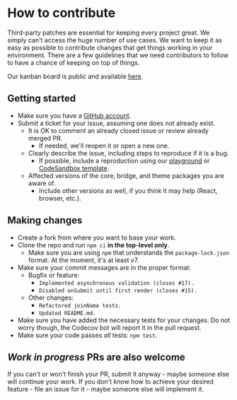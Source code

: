 # How to contribute

Third-party patches are essential for keeping every project great. We simply can't access the huge number of use cases. We want to keep it as easy as possible to contribute changes that get things working in your environment. There are a few guidelines that we need contributors to follow to have a chance of keeping on top of things.

Our kanban board is public and available [here](https://github.com/orgs/vazco/projects/1).

## Getting started

- Make sure you have a [GitHub account](https://github.com/signup/free).
- Submit a ticket for your issue, assuming one does not already exist.
  - It is OK to comment an already closed issue or review already merged PR.
    - If needed, we'll reopen it or open a new one.
  - Clearly describe the issue, including steps to reproduce if it is a bug.
    - If possible, include a reproduction using our [playground](https://uniforms.tools/playground) or [CodeSandbox template](https://codesandbox.io/s/github/vazco/uniforms/tree/master/reproductions).
  - Affected versions of the core, bridge, and theme packages you are aware of.
    - Include other versions as well, if you think it may help (React, browser, etc.).

## Making changes

- Create a fork from where you want to base your work.
- Clone the repo and run `npm ci` **in the top-level only**.
  - Make sure you are using `npm` that understands the `package-lock.json` format. At the moment, it's at least v7.
- Make sure your commit messages are in the proper format:
  - Bugfix or feature:
    - `Implemented asynchronous validation (closes #17).`
    - `Disabled onSubmit until first render (closes #15).`
  - Other changes:
    - `Refactored joinName tests.`
    - `Updated README.md.`
- Make sure you have added the necessary tests for your changes. Do not worry though, the Codecov bot will report it in the pull request.
- Make sure your code passes _all_ tests: `npm test`.

## _Work in progress_ PRs are also welcome

If you can't or won't finish your PR, submit it anyway - maybe someone else will continue your work. If you don't know how to achieve your desired feature - file an issue for it - maybe someone else will implement it.
